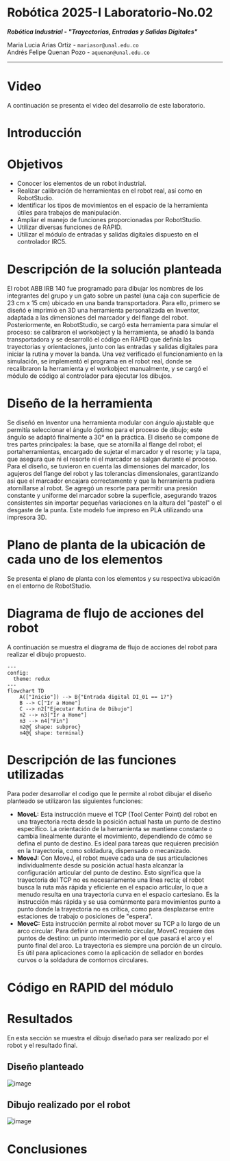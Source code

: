 # Robótica 2025-I Laboratorio-No.02
***Robótica Industrial - "Trayectorias, Entradas y Salidas Digitales"***  
  
Maria Lucia Arias Ortiz - `mariasor@unal.edu.co`  
Andrés Felipe Quenan Pozo - `aquenan@unal.edu.co`
***
# Video
A continuación se presenta el video del desarrollo de este laboratorio. 

# Introducción


# Objetivos

* Conocer los elementos de un robot industrial.
* Realizar calibración de herramientas en el robot real, así como en RobotStudio.
* Identificar los tipos de movimientos en el espacio de la herramienta útiles para trabajos de manipulación.
* Ampliar el manejo de funciones proporcionadas por RobotStudio.
* Utilizar diversas funciones de RAPID.
* Utilizar el módulo de entradas y salidas digitales dispuesto en el controlador IRC5.

# Descripción de la solución planteada

El robot ABB IRB 140 fue programado para dibujar los nombres de los integrantes del grupo y un gato sobre un pastel (una caja con superficie de 23 cm x 15 cm) ubicado en una banda transportadora. Para ello, primero se diseñó e imprimió en 3D una herramienta personalizada en Inventor, adaptada a las dimensiones del marcador y del flange del robot. Posteriormente, en RobotStudio, se cargó esta herramienta para simular el proceso: se calibraron el workobject y la herramienta, se añadió la banda transportadora y se desarrolló el código en RAPID que definía las trayectorias y orientaciones, junto con las entradas y salidas digitales para iniciar la rutina y mover la banda. Una vez verificado el funcionamiento en la simulación, se implementó el programa en el robot real, donde se recalibraron la herramienta y el workobject manualmente, y se cargó el módulo de código al controlador para ejecutar los dibujos.

# Diseño de la herramienta 
Se diseñó en Inventor una herramienta modular con ángulo ajustable que permitía seleccionar el ángulo óptimo para el proceso de dibujo; este ángulo se adaptó finalmente a 30° en la práctica. El diseño se compone de tres partes principales: la base, que se atornilla al flange del robot; el portaherramientas, encargado de sujetar el marcador y el resorte; y la tapa, que asegura que ni el resorte ni el marcador se salgan durante el proceso. Para el diseño, se tuvieron en cuenta las dimensiones del marcador, los agujeros del flange del robot y las tolerancias dimensionales, garantizando así que el marcador encajara correctamente y que la herramienta pudiera atornillarse al robot. Se agregó un resorte para permitir una presión constante y uniforme del marcador sobre la superficie, asegurando trazos consistentes sin importar pequeñas variaciones en la altura del "pastel" o el desgaste de la punta. Este modelo fue impreso en PLA utilizando una impresora 3D.

# Plano de planta de la ubicación de cada uno de los elementos
Se presenta el plano de planta con los elementos y su respectiva ubicación en el entorno de RobotStudio.


# Diagrama de flujo de acciones del robot
A continuación se muestra el diagrama de flujo de acciones del robot para realizar el dibujo propuesto. 

```mermaid
---
config:
  theme: redux
---
flowchart TD
    A(["Inicio"]) --> B{"Entrada digital DI_01 == 1?"}
    B --> C["Ir a Home"]
    C --> n2["Ejecutar Rutina de Dibujo"]
    n2 --> n3["Ir a Home"]
    n3 --> n4["Fin"]
    n2@{ shape: subproc}
    n4@{ shape: terminal}
```

# Descripción de las funciones utilizadas
Para poder desarrollar el codigo que le permite al robot dibujar el diseño planteado se utilizaron las siguientes funciones:
* **MoveL:** Esta instrucción mueve el TCP (Tool Center Point) del robot en una trayectoria recta desde la posición actual hasta un punto de destino específico. La orientación de la herramienta se mantiene constante o cambia linealmente durante el movimiento, dependiendo de cómo se defina el punto de destino. Es ideal para tareas que requieren precisión en la trayectoria, como soldadura, dispensado o mecanizado.
* **MoveJ:** Con MoveJ, el robot mueve cada una de sus articulaciones individualmente desde su posición actual hasta alcanzar la configuración articular del punto de destino. Esto significa que la trayectoria del TCP no es necesariamente una línea recta; el robot busca la ruta más rápida y eficiente en el espacio articular, lo que a menudo resulta en una trayectoria curva en el espacio cartesiano. Es la instrucción más rápida y se usa comúnmente para movimientos punto a punto donde la trayectoria no es crítica, como para desplazarse entre estaciones de trabajo o posiciones de "espera".
* **MoveC:** Esta instrucción permite al robot mover su TCP a lo largo de un arco circular. Para definir un movimiento circular, MoveC requiere dos puntos de destino: un punto intermedio por el que pasará el arco y el punto final del arco. La trayectoria es siempre una porción de un círculo. Es útil para aplicaciones como la aplicación de sellador en bordes curvos o la soldadura de contornos circulares.


# Código en RAPID del módulo


# Resultados
En esta sección se muestra el dibujo diseñado para ser realizado por el robot y el resultado final.

## Diseño planteado
![image](https://github.com/user-attachments/assets/1d3711cd-1fae-4aed-a44d-16e2b8e43b35)

## Dibujo realizado por el robot
![image](https://github.com/user-attachments/assets/2ee184aa-5804-4355-9b5e-3e141dcff488)

# Conclusiones
